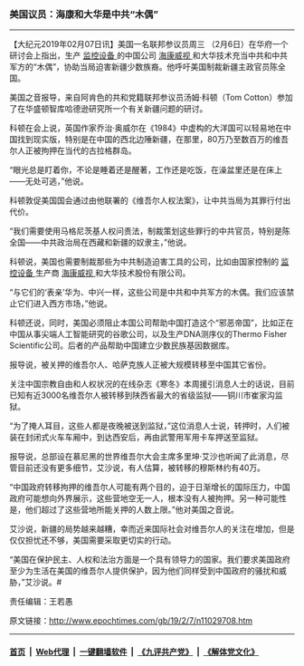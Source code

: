 ### 美国议员：海康和大华是中共“木偶”
------------------------

<p>
 【大纪元2019年02月07日讯】美国一名联邦参议员周三 （2月6日）在华府一个研讨会上指出，生产
 <a href="http://www.epochtimes.com/gb/tag/%E7%9B%91%E6%8E%A7%E8%AE%BE%E5%A4%87.html">
  监控设备
 </a>
 的中国公司
 <a href="http://www.epochtimes.com/gb/tag/%E6%B5%B7%E5%BA%B7%E5%A8%81%E8%A7%86.html">
  海康威视
 </a>
 和大华技术充当中共和中共军方的“木偶”，协助当局迫害新疆少数族裔。他呼吁美国制裁新疆主政官员陈全国。
</p>
<p>
 美国之音报导，来自阿肯色的共和党籍联邦参议员汤姆‧科顿（Tom Cotton）参加了在华盛顿智库哈德逊研究所一个有关新疆问题的研讨。
</p>
<p>
 科顿在会上说，英国作家乔治‧奥威尔在《1984》中虚构的大洋国可以轻易地在中国找到现实版，特别是在中国的西北边陲新疆，在那里，80万乃至数百万的维吾尔人正被拘押在当代的古拉格群岛。
</p>
<p>
 “眼光总是盯着你，不论是睡着还是醒著，工作还是吃饭，在澡盆里还是在床上——无处可逃，”他说。
</p>
<p>
 科顿敦促美国国会通过由他联署的《维吾尔人权法案》，让中共当局为其罪行付出代价。
</p>
<p>
 “我们需要使用马格尼茨基人权问责法，制裁策划这些罪行的中共官员，特别是陈全国——中共政治局在西藏和新疆的奴隶主，”他说。
</p>
<p>
 科顿说，美国也需要制裁那些为中共制造迫害工具的公司，比如由国家控制的
 <a href="http://www.epochtimes.com/gb/tag/%E7%9B%91%E6%8E%A7%E8%AE%BE%E5%A4%87.html">
  监控设备
 </a>
 生产商
 <a href="http://www.epochtimes.com/gb/tag/%E6%B5%B7%E5%BA%B7%E5%A8%81%E8%A7%86.html">
  海康威视
 </a>
 和大华技术股份有限公司。
</p>
<p>
 “与它们的‘表亲’华为、中兴一样，这些公司是中共和中共军方的木偶。我们应该禁止它们进入西方市场，”他说。
</p>
<p>
 科顿还说，同时，美国必须阻止本国公司帮助中国打造这个“邪恶帝国”，比如正在中国从事尖端人工智能研究的谷歌公司，以及生产DNA测序仪的Thermo Fisher Scientific公司。后者的产品帮助中国建立少数民族基因数据库。
</p>
<p>
 报导说，被关押的维吾尔人、哈萨克族人正被大规模转移至中国其它省份。
</p>
<p>
 关注中国宗教自由和人权状况的在线杂志《寒冬》本周援引消息人士的话说，目前已知有近3000名维吾尔人被转移到陕西省最大的省级监狱——铜川市崔家沟监狱。
</p>
<p>
 “为了掩人耳目，这些人都是夜晚被送到监狱，”这位消息人士说，转押时，人们被装在封闭式火车车厢中，到达西安后，再由武警用军用卡车押送至监狱。
</p>
<p>
 报导说，总部设在慕尼黑的世界维吾尔大会主席多里坤‧艾沙也听闻了此消息，尽管目前还没有更多细节，艾沙说，有人估算，被转移的穆斯林约有40万。
</p>
<p>
 “中国政府转移拘押的维吾尔人可能有两个目的，迫于日渐增长的国际压力，中国政府可能想向外界展示，这些营地空无一人，根本没有人被拘押。另一种可能性是，他们超过了这些营地所能关押的人数上限。”他对美国之音说。
</p>
<p>
 艾沙说，新疆的局势越来越糟，幸而近来国际社会对维吾尔人的关注在增加，但是仅仅担忧还不够，美国需要采取更切实的行动。
</p>
<p>
 “美国在保护民主、人权和法治方面是一个具有领导力的国家。我们要求美国政府至少为生活在美国的维吾尔人提供保护，因为他们同样受到中国政府的骚扰和威胁，”艾沙说。#
</p>
<p>
</p>
<p>
 责任编辑：王若愚
</p>

原文链接：http://www.epochtimes.com/gb/19/2/7/n11029708.htm


------------------------
#### [首页](https://github.com/gfw-breaker/banned-news/blob/master/README.md) &nbsp;|&nbsp; [Web代理](https://github.com/labour-camp/helloworld) &nbsp;|&nbsp; [一键翻墙软件](https://github.com/gfw-breaker/nogfw/blob/master/README.md) &nbsp;|&nbsp; [《九评共产党》](https://github.com/gfw-breaker/9ping.md/blob/master/README.md#九评之一评共产党是什么) &nbsp;|&nbsp; [《解体党文化》](https://github.com/gfw-breaker/jtdwh.md/blob/master/README.md#绪论)

